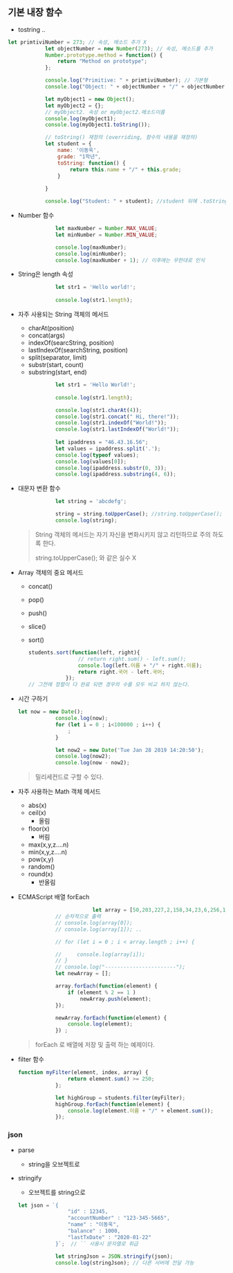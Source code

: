 ## 기본 내장 함수

- tostring ..

```javascript
let primtiviNumber = 273; // 속성, 메소드 추가 X
            let objectNumber = new Number(273); // 속성, 메소드를 추가
            Number.prototype.method = function() {
                return "Method on prototype";
            };

            console.log("Primitive: " + primtiviNumber); // 기본형
            console.log("Object: " + objectNumber + "/" + objectNumber.method()); //오브젝트

            let myObject1 = new Object();
            let myObject2 = {};
            // myObject2. 속성 or myObject2.메소드이름
            console.log(myObject1);
            console.log(myObject1.toString());

            // toString() 재정의 (overriding, 함수의 내용을 재정의)
            let student = {
                name: '이동욱',
                grade: "1학년",
                toString: function() {
                    return this.name + "/" + this.grade;
                }
                
            }

            console.log("Student: " + student); //student 뒤에 .toString() 생략 되어있다.
```

- Number 함수

  ```javascript
              let maxNumber = Number.MAX_VALUE;
              let minNumber = Number.MIN_VALUE;
  
              console.log(maxNumber);
              console.log(minNumber);
              console.log(maxNumber + 1); // 이후에는 무한대로 인식
  
  ```

- String은 length 속성

  ```javascript
              let str1 = 'Hello world!';
              
              console.log(str1.length);
  ```

- 자주 사용되는 String 객체의 메서드

  - charAt(position)
  - concat(args)
  - indexOf(searcString, position)
  - lastIndexOf(searchString, position)
  - split(separator, limit)
  - substr(start, count)
  - substring(start, end)

  ```javascript
              let str1 = 'Hello World!';
              
              console.log(str1.length);
  
              console.log(str1.charAt(4));
              console.log(str1.concat(" Hi, there!"));
              console.log(str1.indexOf("World!"));
              console.log(str1.lastIndexOf("World!"));
              
              let ipaddress = "46.43.16.56";
              let values = ipaddress.split('.');
              console.log(typeof values);
              console.log(values[0]);
              console.log(ipaddress.substr(0, 3));
              console.log(ipaddress.substring(4, 6));
  ```

- 대문자 변환 함수

  ```javascript
              let string = 'abcdefg';
  
              string = string.toUpperCase(); //string.toUpperCase(); 를 쓰면 X
              console.log(string);
  ```

  > String 객체의 메서드는 자기 자신을 변화시키지 않고 리턴하므로 주의 하도록 한다.
  >
  > string.toUpperCase(); 와 같은 실수 X

- Array 객체의 중요 메서드

  - concat()

  - pop()

  - push()

  - slice()

  - sort()

    ```javascript
    students.sort(function(left, right){
                    // return right.sum() - left.sum();
                    console.log(left.이름 + "/" + right.이름);
                    return right.국어 - left.국어;
                });
    // 그전에 정렬이 다 완료 되면 경우의 수를 모두 비교 하지 않는다.
    ```

- 시간 구하기

  ```javascript
  let now = new Date();
              console.log(now);
              for (let i = 0 ; i<100000 ; i++) {
                  ;
              }
  
              let now2 = new Date('Tue Jan 28 2019 14:20:50');
              console.log(now2);
              console.log(now - now2);
  ```

  > 밀리세컨드로 구할 수 있다.

- 자주 사용하는 Math 객체 메서드

  - abs(x)
  - ceil(x)
    - 올림
  - floor(x)
    - 버림
  - max(x,y,z....n)
  - min(x,y,z....n)
  - pow(x,y)
  - random()
  - round(x)
    - 반올림

- ECMAScript 배열 forEach

  ```javascript
                          let array = [50,203,227,2,158,34,23,6,256,10];
              // 순차적으로 출력
              // console.log(array[0]);
              // console.log(array[1]); ..
  
              // for (let i = 0 ; i < array.length ; i++) {
  
              //     console.log(array[i]);
              // }
              // console.log("-----------------------");
              let newArray = [];
  
              array.forEach(function(element) {
                  if (element % 2 == 1 )
                      newArray.push(element);
              });
  
              newArray.forEach(function(element) {
                  console.log(element);
              }) ;
  
  ```

  > forEach 로 배열에 저장 및 출력 하는 예제이다.

- filter 함수 

  ```javascript
  function myFilter(element, index, array) {
                  return element.sum() >= 250;
              };
  
              let highGroup = students.filter(myFilter);
              highGroup.forEach(function(element) {
                  console.log(element.이름 + "/" + element.sum());
              });
  ```



### json

- parse

  - string을 오브젝트로

- stringify

  - 오브젝트를 string으로

  ```javascript
  let json = `{
                  "id" : 12345,
                  "accountNumber" : "123-345-5665",
                  "name" : "이동욱",
                  "balance" : 1000,
                  "lastTxDate" : "2020-01-22"
              }`;  // `` 사용시 문자열로 취급
  
              let stringJson = JSON.stringify(json);
              console.log(stringJson); // 다른 서버에 전달 가능
  ```

  